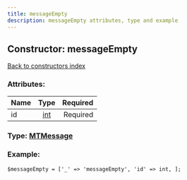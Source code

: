 ```yaml
---
title: messageEmpty
description: messageEmpty attributes, type and example
---
```

## Constructor: messageEmpty  
[Back to constructors index](index.md)



### Attributes:

| Name     |    Type       | Required |
|----------|:-------------:|---------:|
|id|[int](../types/int.md) | Required|



### Type: [MTMessage](../types/MTMessage.md)


### Example:

```
$messageEmpty = ['_' => 'messageEmpty', 'id' => int, ];
```  

